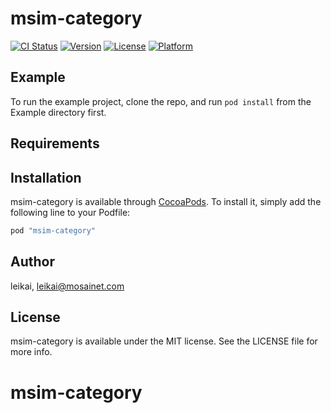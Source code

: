 # msim-category

[![CI Status](http://img.shields.io/travis/leikai/msim-category.svg?style=flat)](https://travis-ci.org/leikai/msim-category)
[![Version](https://img.shields.io/cocoapods/v/msim-category.svg?style=flat)](http://cocoapods.org/pods/msim-category)
[![License](https://img.shields.io/cocoapods/l/msim-category.svg?style=flat)](http://cocoapods.org/pods/msim-category)
[![Platform](https://img.shields.io/cocoapods/p/msim-category.svg?style=flat)](http://cocoapods.org/pods/msim-category)

## Example

To run the example project, clone the repo, and run `pod install` from the Example directory first.

## Requirements

## Installation

msim-category is available through [CocoaPods](http://cocoapods.org). To install
it, simply add the following line to your Podfile:

```ruby
pod "msim-category"
```

## Author

leikai, leikai@mosainet.com

## License

msim-category is available under the MIT license. See the LICENSE file for more info.
# msim-category
